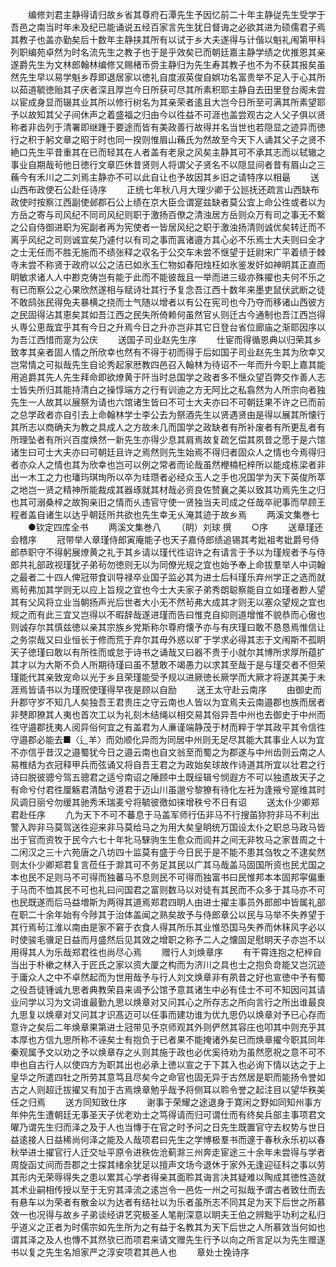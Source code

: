 <!-- { "loadSidebar": true } -->
　　编修刘君主静得请归故乡省其尊府石潭先生予因忆前二十年主静従先生受学于吾邑之南当时年未及纪已能诵说五经百家言先生犹日督诲之必欲其进为硕儒君子焉其教子也盖亦勤矣后十数年主静挟其所有以试于乡大夫遂得与计偕以魁礼闱第甲科列职编苑卓然为时名流先生之教子也于是乎效矣已而朝廷嘉主静学绩之优推恩其亲遂爵先生为文林郎翰林编修又赐楮币赍主静归为先生寿其教子也不为不获其报矣虽然先生早以易学魁乡荐即退居家以徳礼自度淑英俊自娯功名富贵举不足入于心其所以茹道毓徳贻其子庆者深且厚岂今日所获可尽其所素积耶主静自去田里登台阁未尝以宦成身显而辍其业其所以修行树名为其亲荣者逺且大岂今日所至可满其所素望耶予以故知其父子间休声之着盛福之归由今以徃益不可涯也盖尝观古之人父子俱以贤称者非齿列于清署即继踵于要途而皆有美政善行故得并名当世也若隠显之迹异而徳行之积于躬文章之昭于时也同一揆则惟眉山蘓氏为然故至今天下人诵其父子之贤不絶口先生平昔重其在已而轻其在人者盖有老泉之风矣主静其可不承其志而以轼辙之事业自期哉茍他日徳行文章匹休昔贤则人将谓父子贤名不以隠显间者昔有眉山之三蘓今有禾川之二刘焉主静亦不可以此自让也予故因其乡旧之请特序以相朂
　　送山西布政使石公赴任诗序
　　正统七年秋八月大理少卿于公廵抚还疏言山西缺布政使时按察江西副使邺郡石公上绩在京大臣佥谓寔兹缺者莫公宜上命公徃或者以为方岳之寄与司风纪不同司风纪则职于激扬百僚之清浊居方岳则众万有司之事无不繋之公自侍御进职为宪副者再为宪使者一皆居风纪之职于激浊扬清则诚优矣转迁而不离乎风纪之司则诚宜矣乃遽付以有司之事而寘诸邉方其心必不乐焉士大夫则曰全才之士无任而不胜无施而不绩张释之収名于公交车未尝不惬望于廷尉宋广平着绩于棘寺未尝不称贤于政府以公之洁已如氷玉仁物如春阳烛枉如氷鉴发奸如神眀其正直而眀敏求诸人人中尠克俦岂有能于此而不能彼哉且一举而进三级亦殊擢也夫何不乐之有已而察公之心果欣然遂相与赋诗壮其行予复念吾江西十数年来墨吏鼠伏武断之徒不敢鸱张民得免夫暴横之挠而士气随以增者以有公在宪司也今乃夺而移诸山西彼方之民固得沾其恵矣其如吾江西之民失所倚赖何虽然官乆则迁古今通制也吾江西岂得乆専公恵哉宜乎其有今日之升焉今日之升亦岂非其它日登台省位廊庙之渐耶因序以为吾江西惜而寔为公庆
　　送国子司业赵先生序
　　仕宦而得循恩典以归荣其乡致孝其亲者固人情之所欣幸也然有不得于初而得于后如国子司业赵先生其为欣幸又岂常情之可拟哉先生自论秀起家厯教四邑召入翰林为待诏不一年而升今职上嘉其能用追爵其先人先生拜命即欲燎黄于阡当时总国学之政者多不惬众望百弊交作善人志士皆失所归其能持清白之操惇端方之行有训迪之方无阿比之私翕然为人所宗向者独先生一人故其以展祭为请也六馆诸生皆曰不可士大夫亦曰不可朝廷果不许之已而前之总学政者亦自引去上命翰林学士李公去为祭酒先生以贤遇贤由是得以展其所懐行其所志以商确夫为教之具成人之方故未几而国学之政缺者有所补废者有所更乱者有所理坠者有所兴百度焕然一新先生亦得少息其肩焉故复疏乞偿其夙昔之愿于是六馆诸生曰可士大夫亦曰可朝廷且许之焉然则先生始焉不得归者固众人之情也今焉得归者亦众人之情也其为欣幸也岂可以例之常者而论哉虽然楩楠杞梓所以能成栋梁者非出一木工之力也璠玙琪珣所以卒为珪瓒者必经众玉人之手也况国学为天下英俊所萃之地岂一贤之精神所能裁成其器琢就其材哉必资良佐赞襄之美以致其功焉先生之归也其可溺桑梓之故狥亲旧之情而乆违官守使一贤独当夫司成之任哉卒祀事而早顾王程者盖自诸生以达乎朝廷所共欲也先生幸无乆淹其迹于故乡焉
　　两溪文集巻七
　　●钦定四库全书
　　两溪文集巻八
　　（眀）刘球 撰
　　○序
　　送章瑾还会稽序
　　冠带举人章瑾侍郎寅庵能子也天子嘉侍郎绩追锡其考妣祖考妣爵号侍郎恭职守不得躬展燎黄之礼于其乡请以瑾代徃诏许之有请言于予以为瑾规者予与侍郎共礼部政视瑾犹子弟茍勿徳则无以为同僚光规之宜也始予奉上命拔羣举人中词翰之最者二十四人俾冠带食训导禄卒业国子监必其为进士后科瑾乐弃州学正之选而就焉茍弗加其学则无以应上旨规之宜也今士大夫家子弟秀朗聪察能自立如瑾者尠人望其有父风将立业当朝扬声光后世者大小无不然茍弗大成其才则无以塞众望规之宜也规之而有此三宜又岂得以不暇辞哉遂进瑾而告曰惟克自抑则道增惟不貌恭而心傲也则诚存尔其慎兹徳以亲其宗族乡党斯称尔尊府懐予亦与有庆瑾曰敢不恳恳焉惟信让之务崇哉又曰业恒长于修而荒于弃尔其毋外惑以旷于学求必得其志于文闱斯不孤眀天子徳瑾曰敢以有所徃而或怠于诗书之诵哉又曰器不贵于小就尔其博所求厚所蕴扩其才以为大斯不负人所期待瑾曰虽不慧敢不竭愚力以求其至哉于是与瑾交者不但荣瑾能代其亲致宠命以光于乡且荣瑾能受予规以进厥徳长厥学而大厥才将遂其美于未涯焉皆请书以为瑾贶使瑾得早夜是顾以自励
　　送王太守赴云南序
　　由御史而升郡守岁不知几人矣独吾王君贵庄之守云南也人皆以为宜焉夫云南邉郡也族而居者非僰即獠其人夷也首次工以为礼刻木结绳以相交易其俗异吾中州也去御史于中州而徃守邉郡抚夷人阅异俗何宜之有盖君为人亷谨端静茂于材而粹于学其政平其令信徃守邉郡必能去■〈辶羊〉而効顺化异而为同居中州则无足尽其能大其事业人以为宜不亦信乎昔汉之邉蜀犹今日之邉云南也自文翁至而蜀之为郡遂与中州齿则云南之人易椎结为衣冠释甲兵而弦诵又将自吾王君之为政始矣球故作诗道其所宜以壮君之行诗曰脱彼骢兮驾五骢君之适兮南诏之陲顾中土既绥辑兮悯遐方不可以独遗故天子之有命兮付君徃厘觞君清酤兮道君于迈山川虽邈兮黎獠有待化左衽为逢掖兮寔维其时风调日丽兮勿缓其驰秀禾瑞麦兮将毓彼徼如徕增秩兮不日有诏
　　送太仆少卿郑君赴任序
　　凢为天下不可不蕃息于马盖军师行伍非马不行搜苖狝狩非马不利出警入跸非马莫驾送徃迎来非马莫给马之为用大矣皇眀统万国设太仆之职总马政马皆出于官而资牧于民今六七十年牝马騋驹生生愈众而闾井之间无非牧马之家昔周之十二闲汉之三十六苑唐之八坊四十监莫有盛于今日民于是不能不患其刍牧之不逮矣然则太仆少卿郑君复言莅任于滁其可不务足其民以广其马哉盖马固国所资也民尤国之本也民不足则马不可得而独蕃马不息则民不可得而独富书曰民惟邦本本固邦寜偏重于马而不恤其民不可也礼曰问国君之富则数马以对徒有其民而不众多于其马亦不可也民既遂而后马益増斯为两得其道焉郑君四眀人由进士擢主事员外郎郎中皆属礼部在职二十余年始有今陟其于治体盖闻之熟矣故予与侍郎章公以民与马举不失养望于其行焉茍江淮以南由是家不窘于衣食人得其所乐其业惟恐国马失养而休秣风字必以时使骏毛骥足日益而月盛然后见其效之增职之称予二人之懐固足慰眀天子亦岂不以用得其人为乐哉郑君徃也尚尽心焉
　　赠行人刘焕章序
　　有干霄连抱之杞梓自当出于朴樕之林入于匠氏之家以资大厦之构而为济川之具也士之抱负竒能又岂沉迹于庸众人之中不卓然起而为世用哉予与行人刘文焕章非有夙昔之好也宣徳中予有蜀之役吾徒锺诚九思者典教荣县来谒予公馆予意其诸生中必有佳士不可不知因问其请业问学以习为文词谁最勤九思以焕章对又问其心之所存志之所向言行之所出谁最良九思复以焕章对又问其才识髙迈可以任事而建功谁为优九思仍以焕章对予已心存而意许之矣后二年焕章果第进士冠带见予京师观其外则俨然其容庄也叩其中则充乎其本厚也方信九思所称不诬矣士有抱负于已者果不能掩诸外矣已而焕章擢今职其同年秦观属予文以劝之予以焕章存之乆则其施于政也必优奚待劝为虽然愿祝之意不可不申也自古行人以使四方为职其出也必承上徳以宣之于下其入也必询下情以达之于上皇华之所遣四牡之所劳其意笃且尽矣今之命官也固无异于古然居是职而能扬令誉如古之人则超迁拔擢又有加于古焉焕章勉乎哉予将侧耳以聆令誉之起注目以望华秩美任之归焉
　　送方同知致仕序
　　谢事于荣耀之途退身于寛闲之野如同知州事方年仲先生遭朝廷无事圣天子优老劝士之笃得请而归可谓仕而有终矣兵部主事项君文曜乃谓先生归而泽之及于人也当慱于在官之时予问之日先生既置官守去权势与世日益逺接人日益稀尚何泽之能及人哉项君曰先生之学愽极羣书而邃于春秋永乐初以春秋举进士擢官行人迁交址平原令进秩佐沧蓟滁三州奔走宦途三十余年未尝得与学者周旋函丈间而吾郡之士探其绪余犹足以擅声文场今退休于家外无逢迎征科之事以劳其形内无荣辱得失之患以累其心学者得亲其面聆其诲言决其疑难以陶成其徳性造就其术业嗣相传授以至于无穷其泽流之逺岂令一邑佐一州之可拟哉予谓古者致仕而去有悬车以为荣者有散金以为达者有结社以为乐者虽所志不同其足为天下后世之所慕效一也况得与故乡子弟谈经讲艺究极圣人笔削深意以眀夫王伯之辨黜乎功利之私归乎道义之正者为时儒宗如先生所为之有益于名教其为天下后世之人所慕效当何如也谓其泽之及人也慱不其然欤已而项君来请文赠先生行予以向之所言足以为先生赠遂书以复之先生名旭家严之淳安项君其邑人也
　　章处士挽诗序
